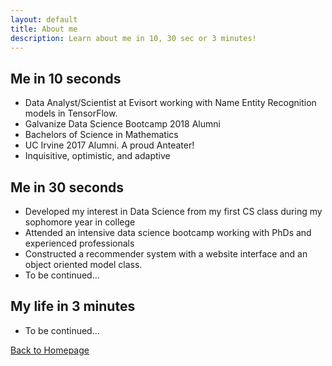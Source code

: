 ```yaml
---
layout: default
title: About me
description: Learn about me in 10, 30 sec or 3 minutes! 
---
```


## Me in 10 seconds
- Data Analyst/Scientist at Evisort working with Name Entity Recognition models in TensorFlow.
- Galvanize Data Science Bootcamp 2018 Alumni
- Bachelors of Science in Mathematics
- UC Irvine 2017 Alumni. A proud Anteater!
- Inquisitive, optimistic, and adaptive  

## Me in 30 seconds
- Developed my interest in Data Science from my first CS class during my sophomore year in college
- Attended an intensive data science bootcamp working with PhDs and experienced professionals
- Constructed a recommender system with a website interface and an object oriented model class.
- To be continued...

## My life in 3 minutes

- To be continued...


[Back to Homepage](./)
